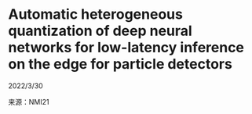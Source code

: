 # Automatic heterogeneous quantization of deep neural networks for low-latency inference on the edge for particle detectors  

2022/3/30  

来源：NMI21  
